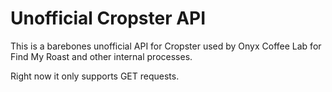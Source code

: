 # Unofficial Cropster API

This is a barebones unofficial API for Cropster used by Onyx Coffee Lab for Find My Roast and other internal processes.

Right now it only supports GET requests. 
